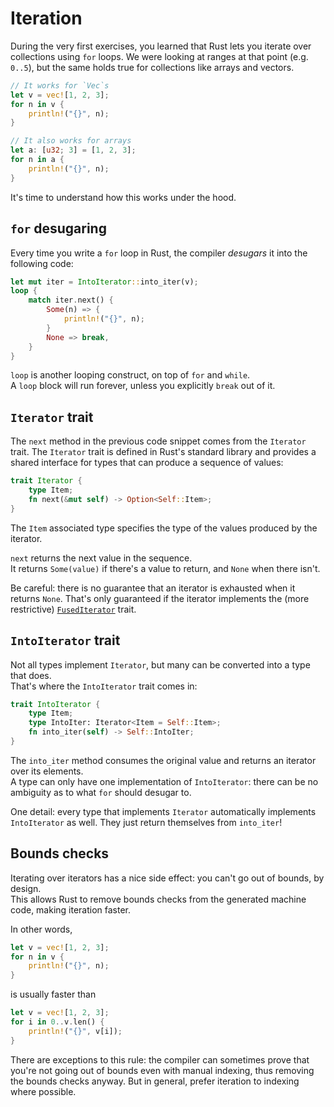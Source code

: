 # Iteration

During the very first exercises, you learned that Rust lets you iterate over collections using `for` loops. 
We were looking at ranges at that point (e.g. `0..5`), but the same holds true for collections like arrays and vectors.

```rust
// It works for `Vec`s
let v = vec![1, 2, 3];
for n in v {
    println!("{}", n);
}

// It also works for arrays
let a: [u32; 3] = [1, 2, 3];
for n in a {
    println!("{}", n);
}
```

It's time to understand how this works under the hood.

## `for` desugaring

Every time you write a `for` loop in Rust, the compiler _desugars_ it into the following code:

```rust
let mut iter = IntoIterator::into_iter(v);
loop {
    match iter.next() {
        Some(n) => {
            println!("{}", n);
        }
        None => break,
    }
}
```

`loop` is another looping construct, on top of `for` and `while`.  
A `loop` block will run forever, unless you explicitly `break` out of it.

## `Iterator` trait

The `next` method in the previous code snippet comes from the `Iterator` trait.
The `Iterator` trait is defined in Rust's standard library and provides a shared interface for 
types that can produce a sequence of values:

```rust
trait Iterator {
    type Item;
    fn next(&mut self) -> Option<Self::Item>;
}
```

The `Item` associated type specifies the type of the values produced by the iterator.

`next` returns the next value in the sequence.  
It returns `Some(value)` if there's a value to return, and `None` when there isn't.  

Be careful: there is no guarantee that an iterator is exhausted when it returns `None`. That's only
guaranteed if the iterator implements the (more restrictive) 
[`FusedIterator`](https://doc.rust-lang.org/std/iter/trait.FusedIterator.html) trait.

## `IntoIterator` trait

Not all types implement `Iterator`, but many can be converted into a type that does.  
That's where the `IntoIterator` trait comes in:

```rust
trait IntoIterator {
    type Item;
    type IntoIter: Iterator<Item = Self::Item>;
    fn into_iter(self) -> Self::IntoIter;
}
```

The `into_iter` method consumes the original value and returns an iterator over its elements.  
A type can only have one implementation of `IntoIterator`: there can be no ambiguity as to what `for` should desugar to.

One detail: every type that implements `Iterator` automatically implements `IntoIterator` as well. 
They just return themselves from `into_iter`!

## Bounds checks

Iterating over iterators has a nice side effect: you can't go out of bounds, by design.  
This allows Rust to remove bounds checks from the generated machine code, making iteration faster.

In other words,

```rust
let v = vec![1, 2, 3];
for n in v {
    println!("{}", n);
}
```

is usually faster than

```rust
let v = vec![1, 2, 3];
for i in 0..v.len() {
    println!("{}", v[i]);
}
```

There are exceptions to this rule: the compiler can sometimes prove that you're not going out of bounds even
with manual indexing, thus removing the bounds checks anyway. But in general, prefer iteration to indexing 
where possible.
